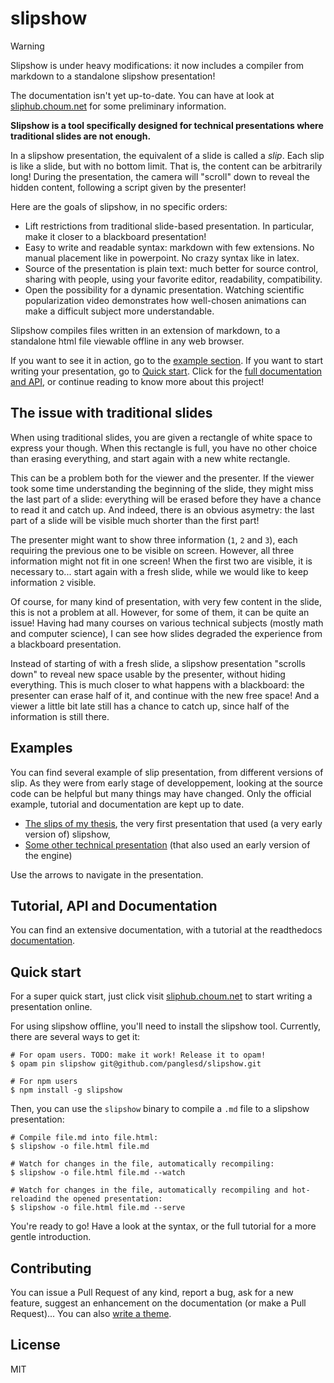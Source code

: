 # slipshow

> [!WARNING]
>
> Slipshow is under heavy modifications: it now includes a compiler from markdown to a standalone slipshow presentation!
>
> The documentation isn't yet up-to-date. You can have at look at [sliphub.choum.net](https://sliphub.choum.net) for some preliminary information.

**Slipshow is a tool specifically designed for technical presentations where traditional slides are not enough.**

In a slipshow presentation, the equivalent of a slide is called a _slip_. Each slip is like a slide, but with no bottom limit. That is, the content can be arbitrarily long! During the presentation, the camera will "scroll" down to reveal the hidden content, following a script given by the presenter!

Here are the goals of slipshow, in no specific orders:

- Lift restrictions from traditional slide-based presentation. In particular, make it closer to a blackboard presentation!
- Easy to write and readable syntax: markdown with few extensions. No manual placement like in powerpoint. No crazy syntax like in latex.
- Source of the presentation is plain text: much better for source control, sharing with people, using your favorite editor, readability, compatibility.
- Open the possibility for a dynamic presentation. Watching scientific popularization video demonstrates how well-chosen animations can make a difficult subject more understandable.

Slipshow compiles files written in an extension of markdown, to a standalone html file viewable offline in any web browser.

If you want to see it in action, go to the [example section](#examples). If you want to start writing your presentation, go to [Quick start](#quick-start). Click for the [full documentation and API](#tutorial-api-documentation), or continue reading to know more about this project!

## The issue with traditional slides

When using traditional slides, you are given a rectangle of white space to express your though. When this rectangle is full, you have no other choice than erasing everything, and start again with a new white rectangle.

This can be a problem both for the viewer and the presenter. If the viewer took some time understanding the beginning of the slide, they might miss the last part of a slide: everything will be erased before they have a chance to read it and catch up. And indeed, there is an obvious asymetry: the last part of a slide will be visible much shorter than the first part!

The presenter might want to show three information (`1`, `2` and `3`), each requiring the previous one to be visible on screen. However, all three information might not fit in one screen! When the first two are visible, it is necessary to... start again with a fresh slide, while we would like to keep information `2` visible.

Of course, for many kind of presentation, with very few content in the slide, this is not a problem at all. However, for some of them, it can be quite an issue! Having had many courses on various technical subjects (mostly math and computer science), I can see how slides degraded the experience from a blackboard presentation.

Instead of starting of with a fresh slide, a slipshow presentation "scrolls down" to reveal new space usable by the presenter, without hiding everything. This is much closer to what happens with a blackboard: the presenter can erase half of it, and continue with the new free space! And a viewer a little bit late still has a chance to catch up, since half of the information is still there.

## Examples

You can find several example of slip presentation, from different versions of slip. As they were from early stage of developpement, looking at the source code can be helpful but many things may have changed. Only the official example, tutorial and documentation are kept up to date.

- [The slips of my thesis](http://choum.net/panglesd/slides/slides-js/slides.html), the very first presentation that used (a very early version of) slipshow,
- [Some other technical presentation](https://choum.net/panglesd/slides/WDCM-2021-slips/wdcm-ada.html) (that also used an early version of the engine)

Use the arrows to navigate in the presentation.

##  Tutorial, API and Documentation

You can find an extensive documentation, with a tutorial at the readthedocs [documentation](https://slipshow.readthedocs.io).

## Quick start

For a super quick start, just click visit [sliphub.choum.net](https://sliphub.choum.net) to start writing a presentation online.

For using slipshow offline, you'll need to install the slipshow tool. Currently, there are several ways to get it:

```shell
# For opam users. TODO: make it work! Release it to opam!
$ opam pin slipshow git@github.com/panglesd/slipshow.git

# For npm users
$ npm install -g slipshow
```

Then, you can use the `slipshow` binary to compile a `.md` file to a slipshow presentation:

```shell
# Compile file.md into file.html:
$ slipshow -o file.html file.md

# Watch for changes in the file, automatically recompiling:
$ slipshow -o file.html file.md --watch

# Watch for changes in the file, automatically recompiling and hot-reloadind the opened presentation:
$ slipshow -o file.html file.md --serve
```

You're ready to go! Have a look at the syntax, or the full tutorial for a more gentle introduction.

## Contributing

You can issue a Pull Request of any kind, report a bug, ask for a new feature, suggest an enhancement on the documentation (or make a Pull Request)... You can also [write a theme](https://slipshow.readthedocs.io/en/latest/themes.html#writing-a-theme).

## License

MIT

